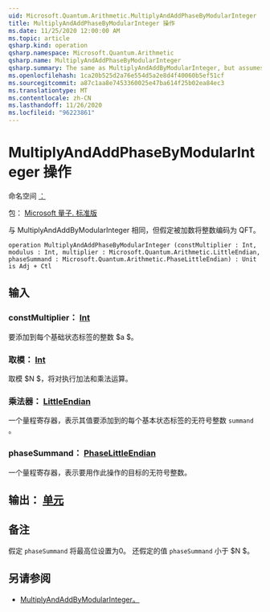 ```yaml
---
uid: Microsoft.Quantum.Arithmetic.MultiplyAndAddPhaseByModularInteger
title: MultiplyAndAddPhaseByModularInteger 操作
ms.date: 11/25/2020 12:00:00 AM
ms.topic: article
qsharp.kind: operation
qsharp.namespace: Microsoft.Quantum.Arithmetic
qsharp.name: MultiplyAndAddPhaseByModularInteger
qsharp.summary: The same as MultiplyAndAddByModularInteger, but assumes that the summand encodes integers in QFT basis.
ms.openlocfilehash: 1ca20b525d2a76e554d5a2e8d4f40060b5ef51cf
ms.sourcegitcommit: a87c1aa8e7453360025e47ba614f25b02ea84ec3
ms.translationtype: MT
ms.contentlocale: zh-CN
ms.lasthandoff: 11/26/2020
ms.locfileid: "96223861"
---
```

# <a name="multiplyandaddphasebymodularinteger-operation"></a>MultiplyAndAddPhaseByModularInteger 操作

命名空间 [：](xref:Microsoft.Quantum.Arithmetic)

包： [Microsoft 量子. 标准版](https://nuget.org/packages/Microsoft.Quantum.Standard)


与 MultiplyAndAddByModularInteger 相同，但假定被加数将整数编码为 QFT。

```qsharp
operation MultiplyAndAddPhaseByModularInteger (constMultiplier : Int, modulus : Int, multiplier : Microsoft.Quantum.Arithmetic.LittleEndian, phaseSummand : Microsoft.Quantum.Arithmetic.PhaseLittleEndian) : Unit is Adj + Ctl
```


## <a name="input"></a>输入

### <a name="constmultiplier--int"></a>constMultiplier： [Int](xref:microsoft.quantum.lang-ref.int)

要添加到每个基础状态标签的整数 $a $。


### <a name="modulus--int"></a>取模： [Int](xref:microsoft.quantum.lang-ref.int)

取模 $N $，将对执行加法和乘法运算。


### <a name="multiplier--littleendian"></a>乘法器： [LittleEndian](xref:Microsoft.Quantum.Arithmetic.LittleEndian)

一个量程寄存器，表示其值要添加到的每个基本状态标签的无符号整数 `summand` 。


### <a name="phasesummand--phaselittleendian"></a>phaseSummand： [PhaseLittleEndian](xref:Microsoft.Quantum.Arithmetic.PhaseLittleEndian)

一个量程寄存器，表示要用作此操作的目标的无符号整数。



## <a name="output--unit"></a>输出： [单元](xref:microsoft.quantum.lang-ref.unit)



## <a name="remarks"></a>备注

假定 `phaseSummand` 将最高位设置为0。
还假定的值 `phaseSummand` 小于 $N $。

## <a name="see-also"></a>另请参阅

- [MultiplyAndAddByModularInteger。](xref:Microsoft.Quantum.Arithmetic.MultiplyAndAddByModularInteger)